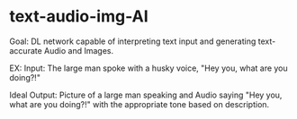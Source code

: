 # text-audio-img-AI

Goal: DL network capable of interpreting text input and generating text-accurate Audio and Images.

EX: Input: The large man spoke with a husky voice, "Hey you, what are you doing?!" 
	
Ideal Output: Picture of a large man speaking and Audio saying "Hey you, what are you doing?!" with the appropriate tone based on description.
